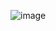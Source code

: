 ![image](https://github.com/fabianojunior139/Academia-Java-Atos/assets/100708547/98324e3f-e640-4afa-8e62-e5193b27d082)
